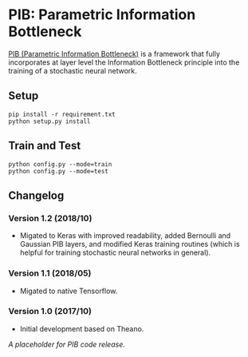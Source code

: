 # PIB: Parametric Information Bottleneck  
[PIB (Parametric Information Bottleneck)](https://arxiv.org/abs/1712.01272) is a framework that fully incorporates at layer level the Information Bottleneck principle into the training of a stochastic neural network.

## Setup   
`pip install -r requirement.txt`    
`python setup.py install`  

## Train and Test  
`python config.py --mode=train`   
`python config.py --mode=test`

## Changelog   
### Version 1.2 (2018/10)
* Migated to Keras with improved readability, added Bernoulli and Gaussian PIB layers, and  modified Keras training routines (which is helpful for training stochastic neural networks in general).
### Version 1.1 (2018/05)
* Migated to native Tensorflow. 
### Version 1.0 (2017/10)  
* Initial development based on Theano. 

*A placeholder for PIB code release.*
